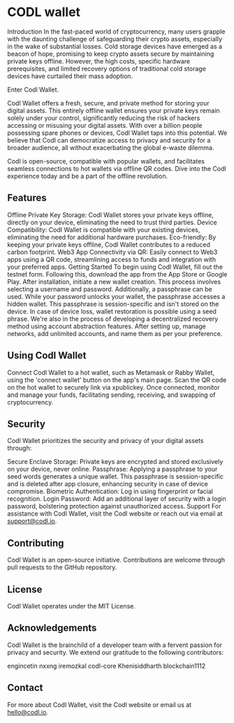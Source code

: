 # CODL wallet

Introduction
In the fast-paced world of cryptocurrency, many users grapple with the daunting challenge of safeguarding their crypto assets, especially in the wake of substantial losses. Cold storage devices have emerged as a beacon of hope, promising to keep crypto assets secure by maintaining private keys offline. However, the high costs, specific hardware prerequisites, and limited recovery options of traditional cold storage devices have curtailed their mass adoption.

Enter Codl Wallet.

Codl Wallet offers a fresh, secure, and private method for storing your digital assets. This entirely offline wallet ensures your private keys remain solely under your control, significantly reducing the risk of hackers accessing or misusing your digital assets. With over a billion people possessing spare phones or devices, Codl Wallet taps into this potential. We believe that Codl can democratize access to privacy and security for a broader audience, all without exacerbating the global e-waste dilemma.

Codl is open-source, compatible with popular wallets, and facilitates seamless connections to hot wallets via offline QR codes. Dive into the Codl experience today and be a part of the offline revolution.

## Features

Offline Private Key Storage: Codl Wallet stores your private keys offline, directly on your device, eliminating the need to trust third parties.
Device Compatibility: Codl Wallet is compatible with your existing devices, eliminating the need for additional hardware purchases.
Eco-friendly: By keeping your private keys offline, Codl Wallet contributes to a reduced carbon footprint.
Web3 App Connectivity via QR: Easily connect to Web3 apps using a QR code, streamlining access to funds and integration with your preferred apps.
Getting Started
To begin using Codl Wallet, fill out the testnet form. Following this, download the app from the App Store or Google Play. After installation, initiate a new wallet creation. This process involves selecting a username and password. Additionally, a passphrase can be used. While your password unlocks your wallet, the passphrase accesses a hidden wallet. This passphrase is session-specific and isn't stored on the device. In case of device loss, wallet restoration is possible using a seed phrase. We're also in the process of developing a decentralized recovery method using account abstraction features. After setting up, manage networks, add unlimited accounts, and name them as per your preference.

## Using Codl Wallet
Connect Codl Wallet to a hot wallet, such as Metamask or Rabby Wallet, using the 'connect wallet' button on the app's main page. Scan the QR code on the hot wallet to securely link via xpublickey. Once connected, monitor and manage your funds, facilitating sending, receiving, and swapping of cryptocurrency.

## Security
Codl Wallet prioritizes the security and privacy of your digital assets through:

Secure Enclave Storage: Private keys are encrypted and stored exclusively on your device, never online.
Passphrase: Applying a passphrase to your seed words generates a unique wallet. This passphrase is session-specific and is deleted after app closure, enhancing security in case of device compromise.
Biometric Authentication: Log in using fingerprint or facial recognition.
Login Password: Add an additional layer of security with a login password, bolstering protection against unauthorized access.
Support
For assistance with Codl Wallet, visit the Codl website or reach out via email at support@codl.io.

## Contributing
Codl Wallet is an open-source initiative. Contributions are welcome through pull requests to the GitHub repository.

## License
Codl Wallet operates under the MIT License.

## Acknowledgements
Codl Wallet is the brainchild of a developer team with a fervent passion for privacy and security. We extend our gratitude to the following contributors:

engincetin
nxxng
iremozkal
codl-core
Khenisiddharth
blockchain1112
## Contact
For more about Codl Wallet, visit the Codl website or email us at hello@codl.io.

